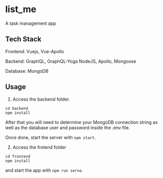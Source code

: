 # list_me

A task management app 



## Tech Stack

Frontend: Vuejs, Vue-Apollo

Backend: GraphQL, GraphQL-Yoga NodeJS, Apollo, Mongoose

Database: MongoDB



## Usage

1. Access the backend folder.

```
cd backend
npm install
```
After that you will need to determine your MongoDB connection string as well as the database user and password inside the .env file.

Once done, start the server with `npm start`.

2. Access the frotend folder

```
cd frontend
npm install
```
and start the app with `npm run serve`.

